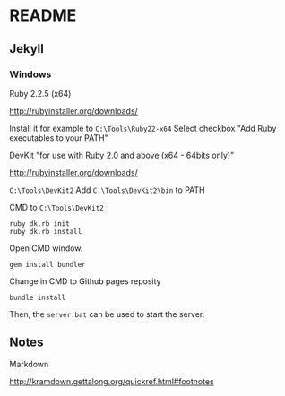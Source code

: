 README
======

Jekyll
------

### Windows

Ruby 2.2.5 (x64)

http://rubyinstaller.org/downloads/

Install it for example to `C:\Tools\Ruby22-x64`
Select checkbox "Add Ruby executables to your PATH"

DevKit "for use with Ruby 2.0 and above (x64 - 64bits only)"

http://rubyinstaller.org/downloads/

`C:\Tools\DevKit2`
Add `C:\Tools\DevKit2\bin` to PATH

CMD to `C:\Tools\DevKit2`

```
ruby dk.rb init
ruby dk.rb install
```

Open CMD window.

```
gem install bundler
```

Change in CMD to Github pages reposity

```
bundle install
```

Then, the `server.bat` can be used to start the server.


Notes
-----

Markdown

http://kramdown.gettalong.org/quickref.html#footnotes